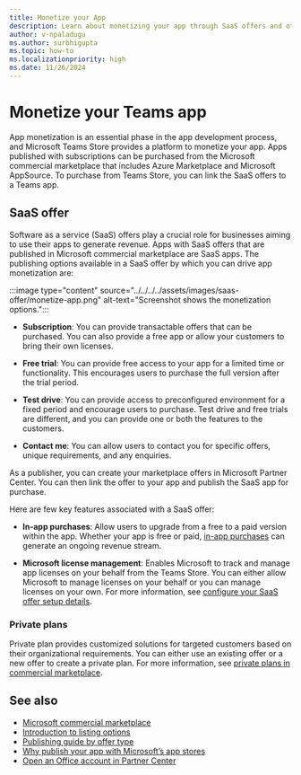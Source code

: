 ```yaml
---
title: Monetize your App
description: Learn about monetizing your app through SaaS offers and other supported options such as free trials, in-app purchases, test drives, and private plans.
author: v-npaladugu
ms.author: surbhigupta
ms.topic: how-to
ms.localizationpriority: high
ms.date: 11/26/2024
---
```


# Monetize your Teams app

App monetization is an essential phase in the app development process, and Microsoft Teams Store provides a platform to monetize your app. Apps published with subscriptions can be purchased from the Microsoft commercial marketplace that includes Azure Marketplace and Microsoft AppSource. To purchase from Teams Store, you can link the SaaS offers to a Teams app.

## SaaS offer

Software as a service (SaaS) offers play a crucial role for businesses aiming to use their apps to generate revenue. Apps with SaaS offers that are published in Microsoft commercial marketplace are SaaS apps. The publishing options available in a SaaS offer by which you can drive app monetization are:

:::image type="content" source="../../../../assets/images/saas-offer/monetize-app.png" alt-text="Screenshot shows the monetization options.":::

* **Subscription**: You can provide transactable offers that can be purchased. You can also provide a free app or allow your customers to bring their own licenses.

* **Free trial**: You can provide free access to your app for a limited time or functionality. This encourages users to purchase the full version after the trial period.

* **Test drive**: You can provide access to preconfigured environment for a fixed period and encourage users to purchase. Test drive and free trials are different, and you can provide one or both the features to the customers.

* **Contact me**: You can allow users to contact you for specific offers, unique requirements, and any enquiries.

As a publisher, you can create your marketplace offers in Microsoft Partner Center. You can then link the offer to your app and publish the SaaS app for purchase.  

Here are few key features associated with a SaaS offer:

* **In-app purchases**: Allow users to upgrade from a free to a paid version within the app. Whether your app is free or paid, [in-app purchases](in-app-purchase-flow.md) can generate an ongoing revenue stream. </br>

* **Microsoft license management**: Enables Microsoft to track and manage app licenses on your behalf from the Teams Store. You can either allow Microsoft to manage licenses on your behalf or you can manage licenses on your own. For more information, see [configure your SaaS offer setup details](/partner-center/marketplace-offers/create-new-saas-offer).

### Private plans

Private plan provides customized solutions for targeted customers based on their organizational requirements. You can either use an existing offer or a new offer to create a private plan. For more information, see [private plans in commercial marketplace](/partner-center/marketplace/private-plans).

## See also

* [Microsoft commercial marketplace](/partner-center/marketplace/overview)
* [Introduction to listing options](/partner-center/marketplace/determine-your-listing-type)
* [Publishing guide by offer type](/partner-center/marketplace/publisher-guide-by-offer-type)
* [Why publish your app with Microsoft’s app stores](/partner-center/marketplace-offers/why-publish)
* [Open an Office account in Partner Center](/partner-center/marketplace-offers/open-a-developer-account)
